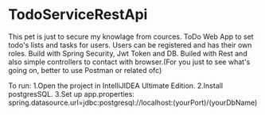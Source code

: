# TodoServiceRestApi
This pet is just to secure my knowlage from cources.
ToDo Web App to set todo's lists and tasks for users. Users can be registered and has their own roles.
Build with Spring Security, Jwt Token and DB. Builed with Rest and also simple controllers to contact with browser.(For you just to see what's going on, better to use Postman or related ofc)

To run:
1.Open the project in IntelliJIDEA Ultimate Edition.
2.Install  postgresSQL.
3.Set up app.properties: spring.datasource.url=jdbc:postgresql://localhost:(yourPort)/(yourDbName)
